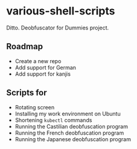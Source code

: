 # various-shell-scripts
Ditto. Deobfuscator for Dummies project.

## Roadmap
* Create a new repo
* Add support for German
* Add support for kanjis

## Scripts for
* Rotating screen
* Installing my work environment on Ubuntu
* Shortening `kubectl` commands
* Running the Castilian deobfuscation program
* Running the French deobfuscation program
* Running the Japanese deobfuscation program
